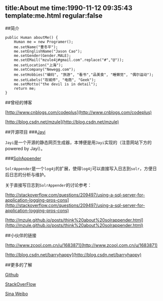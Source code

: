 title:About me
time:1990-11-12 09:35:43
template:me.html
regular:false
---
##简介
```
public Human aboutMe() {
	Human me = new Programer();
	me.setName("曹冬平");
	me.setEnglishName("Jason Cao");
	me.setGender(Gender.MALE);
	me.setEMail("mzule4j#gmail.com".replace("#","@"));
	me.setLocation("上海");
	me.setCompany("Newegg.com");
	me.setHobbies("编码", "旅游", "看书","品美食", "睡懒觉", "偶尔运动");
	me.setLabels("攻城师", "电商", "Geek");
	me.setMotto("the devil is in detail");
	return me;
}
```

##曾经的博客

[http://www.cnblogs.com/codeplus](http://www.cnblogs.com/codeplus)

[http://blog.csdn.net/mzule](http://blog.csdn.net/mzule)

##开源项目
###[Jayi](https://github.com/mzule/jayi)

`Jayi`是一个开源的静态网页生成器，本博便是用`Jayi`实现的（注意网站下方的powered by Jayi）。

###[SolrAppender](https://github.com/mzule/solr-appender)

`SolrAppender`是一个`log4j`的扩展，使得`log4j`可以直接写入日志到`solr`，方便日后日志的分析与维护。

关于直接写日志到`SolrAppender`的讨论参考：

[http://stackoverflow.com/questions/209497/using-a-sql-server-for-application-logging-pros-cons](http://stackoverflow.com/questions/209497/using-a-sql-server-for-application-logging-pros-cons)

[http://mzule.github.io/posts/think%20about%20solrappender.html](http://mzule.github.io/posts/think%20about%20solrappender.html)

##小伙伴的链接

[http://www.zcool.com.cn/u/1683871](http://www.zcool.com.cn/u/1683871)

[http://blog.csdn.net/barryhappy](http://blog.csdn.net/barryhappy)

##更多的了解

[Github](http://www.github.com/mzule)

[StackOverFlow](http://stackoverflow.com/users/1985786/jason-cao)

[Sina Weibo](http://weibo.com/u/2634262551/home?wvr=5)
